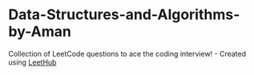 # Data-Structures-and-Algorithms-by-Aman
Collection of LeetCode questions to ace the coding interview! - Created using [LeetHub](https://github.com/QasimWani/LeetHub)
